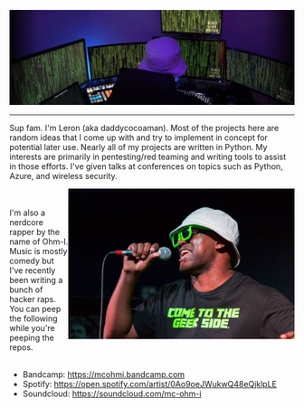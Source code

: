 ![](images/header.jpeg)

---

Sup fam. I'm Leron (aka daddycocoaman). Most of the projects here are random ideas that I come up with and try to implement in concept for potential later use. Nearly all of my projects are written in Python. My interests are primarily in pentesting/red teaming and writing tools to assist in those efforts. I've given talks at conferences on topics such as Python, Azure, and wireless security.

<img src="./images/ohmi.jpg" width="400" align="right" /><br><br>
I'm also a nerdcore rapper by the name of Ohm-I. Music is mostly comedy but I've recently been writing a bunch of hacker raps. You can peep the following while you're peeping the repos.
<br><br>

- Bandcamp: https://mcohmi.bandcamp.com
- Spotify: https://open.spotify.com/artist/0Ao9oeJWukwQ48eQjklpLE
- Soundcloud: https://soundcloud.com/mc-ohm-i

<!--
**daddycocoaman/daddycocoaman** is a ✨ _special_ ✨ repository because its `README.md` (this file) appears on your GitHub profile.

Here are some ideas to get you started:

- 🔭 I’m currently working on ...
- 🌱 I’m currently learning ...
- 👯 I’m looking to collaborate on ...
- 🤔 I’m looking for help with ...
- 💬 Ask me about ...
- 📫 How to reach me: ...
- 😄 Pronouns: ...
- ⚡ Fun fact: ...
-->
